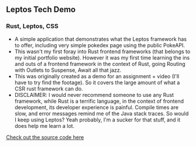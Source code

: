 ## Leptos Tech Demo

### Rust,&nbsp;Leptos,&nbsp;CSS

- A simple application that demonstrates what the Leptos framework has to offer, including very simple pokedex page
  using the public PokeAPI.
- This wasn't my first foray into Rust frontend frameworks (that belongs to my initial portfolio website). However it
  was my first time learning the ins and outs of a frontend framework in the context of Rust, going Routing with Outlets
  to Suspense, Await all that jazz.
- This was originally created as a demo for an assignment + video (I'll have to try find the footage). So it covers the large amount of what a CSR rust framework can do.
- DISCLAIMER: I would never recommend someone to use any Rust framework, while Rust is a terrific language, in the
  context of frontend development, its developer experience is painful. Compile times are slow, and error messages remind
  me of the Java stack traces. So would I keep using Leptos? Yeah probably, I'm a sucker for that stuff, and it does help
  me learn a lot.

[Check out the source code here](https://github.com/leptos-rs/leptos)
